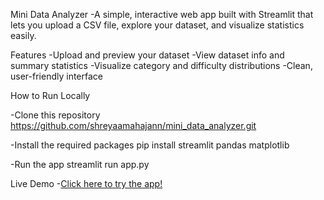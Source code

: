 Mini Data Analyzer
-A simple, interactive web app built with Streamlit that lets you upload a CSV file, explore your dataset, and visualize statistics easily.

Features
-Upload and preview your dataset
-View dataset info and summary statistics
-Visualize category and difficulty distributions
-Clean, user-friendly interface

How to Run Locally

-Clone this repository
https://github.com/shreyaamahajann/mini_data_analyzer.git

-Install the required packages
pip install streamlit pandas matplotlib

-Run the app
streamlit run app.py

Live Demo
-[Click here to try the app!](https://minidataanalyzer-pz4mjsxgdnx6kggtcrg3gb.streamlit.app/)
